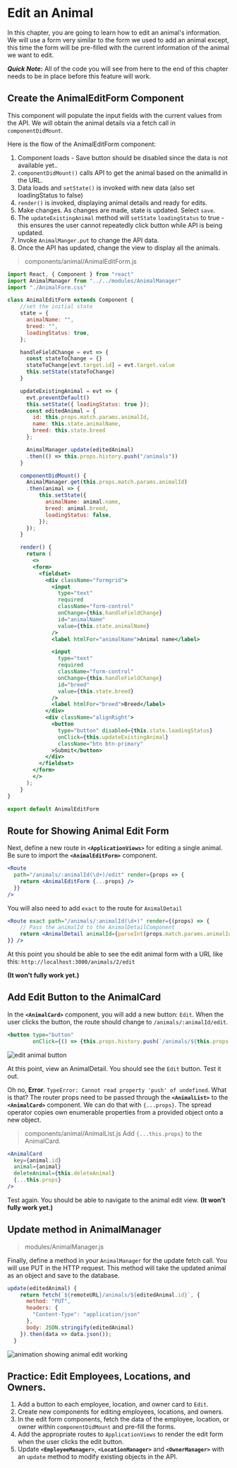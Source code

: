 # Edit an Animal

In this chapter, you are going to learn how to edit an animal's information. We will use a form very similar to the form we used to add an animal except, this time the form will be pre-filled with the current information of the animal we want to edit.

**_Quick Note_:** All of the code you will see from here to the end of this chapter needs to be in place before this feature will work.


## Create the AnimalEditForm Component

This component will populate the input fields with the current values from the API. We will obtain the animal details via a fetch call in `componentDidMount`.

Here is the flow of the AnimalEditForm component:
1. Component loads - Save button should be disabled since the data is not available yet..
1. `componentDidMount()` calls API to get the animal based on the animalId in the URL.
1. Data loads and `setState()` is invoked with new data (also set loadingStatus to false)
1. `render()` is invoked, displaying animal details and ready for edits.
1. Make changes. As changes are made, state is updated. Select `save`.
1. The `updateExistingAnimal` method will `setState` `loadingStatus` to true - this ensures the user cannot repeatedly click button while API is being updated.
1. Invoke `AnimalManger.put` to change the API data.
1. Once the API has updated, change the view to display all the animals.


> components/animal/AnimalEditForm.js

```jsx
import React, { Component } from "react"
import AnimalManager from "../../modules/AnimalManager"
import "./AnimalForm.css"

class AnimalEditForm extends Component {
    //set the initial state
    state = {
      animalName: "",
      breed: "",
      loadingStatus: true,
    };

    handleFieldChange = evt => {
      const stateToChange = {}
      stateToChange[evt.target.id] = evt.target.value
      this.setState(stateToChange)
    }

    updateExistingAnimal = evt => {
      evt.preventDefault()
      this.setState({ loadingStatus: true });
      const editedAnimal = {
        id: this.props.match.params.animalId,
        name: this.state.animalName,
        breed: this.state.breed
      };

      AnimalManager.update(editedAnimal)
      .then(() => this.props.history.push("/animals"))
    }

    componentDidMount() {
      AnimalManager.get(this.props.match.params.animalId)
      .then(animal => {
          this.setState({
            animalName: animal.name,
            breed: animal.breed,
            loadingStatus: false,
          });
      });
    }

    render() {
      return (
        <>
        <form>
          <fieldset>
            <div className="formgrid">
              <input
                type="text"
                required
                className="form-control"
                onChange={this.handleFieldChange}
                id="animalName"
                value={this.state.animalName}
              />
              <label htmlFor="animalName">Animal name</label>

              <input
                type="text"
                required
                className="form-control"
                onChange={this.handleFieldChange}
                id="breed"
                value={this.state.breed}
              />
              <label htmlFor="breed">Breed</label>
            </div>
            <div className="alignRight">
              <button
                type="button" disabled={this.state.loadingStatus}
                onClick={this.updateExistingAnimal}
                className="btn btn-primary"
              >Submit</button>
            </div>
          </fieldset>
        </form>
        </>
      );
    }
}

export default AnimalEditForm
```

## Route for Showing Animal Edit Form

Next, define a new route in **`<ApplicationViews>`** for editing a single animal. Be sure to import the **`<AnimalEditForm>`** component.

```jsx
<Route
  path="/animals/:animalId(\d+)/edit" render={props => {
    return <AnimalEditForm {...props} />
  }}
/>
```

You will also need to add `exact` to the route for `AnimalDetail`

```jsx
<Route exact path="/animals/:animalId(\d+)" render={(props) => {
    // Pass the animalId to the AnimalDetailComponent
    return <AnimalDetail animalId={parseInt(props.match.params.animalId)} {...props}/>
}} />
```

At this point you should be able to see the edit animal form with a URL like this: `http://localhost:3000/animals/2/edit`

**(It won't fully work yet.)**



## Add Edit Button to the AnimalCard

In the **`<AnimalCard>`** component, you will add a new button: `Edit`. When the user clicks the button, the route should change to `/animals/:animalId/edit`.


```jsx
<button type="button"
        onClick={() => {this.props.history.push(`/animals/${this.props.animal.id}/edit`)}}>Edit</button>

```

![edit animal button](./images/animals-with-edit-button.png)


At this point, view an AnimalDetail. You should see the `Edit` button. Test it out.

Oh no, **Error**. `TypeError: Cannot read property 'push' of undefined`. What is that? The router props need to be passed through the **`<AnimalList>`** to the **`<AnimalCard>`**  component. We can do that with `{...props}`. The spread operator copies own enumerable properties from a provided object onto a new object.


> components/animal/AnimalList.js
Add `{...this.props}` to the AnimalCard.

```jsx
<AnimalCard
  key={animal.id}
  animal={animal}
  deleteAnimal={this.deleteAnimal}
  {...this.props}
/>
```

Test again. You should be able to navigate to the animal edit view. **(It won't fully work yet.)**


## Update method in AnimalManager
> modules/AnimalManager.js

Finally, define a method in your `AnimalManager` for the update fetch call. You will use PUT in the HTTP request. This method will take the updated animal as an object and save to the database.

```jsx
update(editedAnimal) {
    return fetch(`${remoteURL}/animals/${editedAnimal.id}`, {
      method: "PUT",
      headers: {
        "Content-Type": "application/json"
      },
      body: JSON.stringify(editedAnimal)
    }).then(data => data.json());
  }
```


![animation showing animal edit working](./images/p13zLpAnWm.gif)

## Practice: Edit Employees, Locations, and Owners.

1. Add a button to each employee, location, and owner card to `Edit`.
2. Create new components for editing employees, locations, and owners.
3. In the edit form components, fetch the data of the employee, location, or owner within `componentDidMount` and pre-fill the forms.
3. Add the appropriate routes to `ApplicationViews` to render the edit form when the user clicks the edit button.
4. Update **`<EmployeeManager>`**, **`<LocationManager>`** and **`<OwnerManager>`** with an `update` method to modify existing objects in the API.


